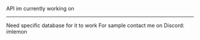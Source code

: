 API im currently working on

---

Need specific database for it to work
For sample contact me on Discord: imlemon
